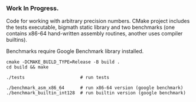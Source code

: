 ### Work In Progress.

Code for working with arbitrary precision numbers. CMake project includes the
tests executable, bigmath static library and two benchmarks (one contains x86-64
hand-written assembly routines, another uses compiler builtins).

Benchmarks require Google Benchmark library installed.

```
cmake -DCMAKE_BUILD_TYPE=Release -B build .
cd build && make

./tests                     # run tests

./benchmark_asm_x86_64      # run x86-64 version (google benchmark)
./benchmark_builtin_int128  # run builtin version (google benchmark)
```
